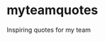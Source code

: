 # myteamquotes
Inspiring quotes for my team
<!-- Please don't edit above or below this line. 
 To add a quote, copy the div below and paste it at the bottom of the file.
 Then populate it with your quote and attribution.

 <div class="quote">
 <blockquote>Your quote goes here</blockquote>
 <cite>Attribution</cite>
<!-- Please don't edit above or below this line. 
 To add a quote, copy the div below and paste it at the bottom of the file.
 Then populate it with your quote and attribution.

 <div class="quote">
 <blockquote>Your quote goes here</blockquote>
 <cite>Attribution</cite>
